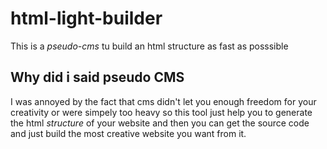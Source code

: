 # html-light-builder
This is a *pseudo-cms* tu build an html structure as fast as posssible

## Why did i said pseudo CMS
I was annoyed by the fact that cms didn't let you enough freedom for your creativity or were simpely too heavy so this tool just help you to generate the html *structure* of your website and then you can get the source code and just build the most creative website you want from it.
